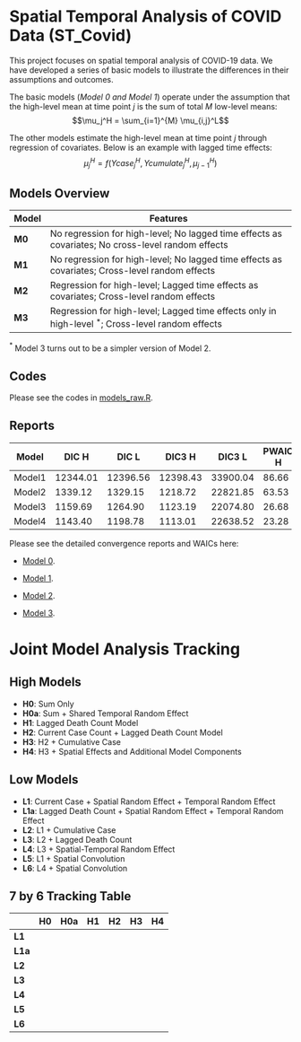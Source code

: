 # Spatial Temporal Analysis of COVID Data (ST_Covid)

This project focuses on spatial temporal analysis of COVID-19 data. We have developed a series of basic models to illustrate the differences in their assumptions and outcomes. 

The basic models (*Model 0 and Model 1*) operate under the assumption that the high-level mean at time point $j$ is the sum of total $M$ low-level means: 
$$\mu_j^H = \sum_{i=1}^{M} \mu_{i,j}^L$$

The other models estimate the high-level mean at time point $j$ through regression of covariates. Below is an example with lagged time effects: 
$$\mu_j^H = f(Ycase_{j}^H, Ycumulate_{j}^H, \mu_{j-1}^H)$$

## Models Overview

| Model | Features |
| ------------ | ------------ |
| **M0** | No regression for high-level; No lagged time effects as covariates; No cross-level random effects |
| **M1** | No regression for high-level; No lagged time effects as covariates; Cross-level random effects |
| **M2** | Regression for high-level; Lagged time effects as covariates; Cross-level random effects | 
| **M3** | Regression for high-level; Lagged time effects only in high-level ${}^*$; Cross-level random effects | 

${}^*$ Model 3 turns out to be a simpler version of Model 2.

## Codes

Please see the codes in [models_raw.R](https://github.com/Sijianf/ST_Covid/blob/main/codes/models_raw.R).

## Reports

| Model  | DIC H    | DIC L    | DIC3 H    | DIC3 L    | PWAIC H  | PWAIC L  | WAIC H    | WAIC L    |
|--------|----------|----------|-----------|-----------|----------|----------|-----------|-----------|
| Model1 | 12344.01 | 12396.56 | 12398.43  | 33900.04  | 86.66    | 161.99   | 12060.53  | 33256.55  |
| Model2 | 1339.12  | 1329.15  | 1218.72   | 22821.85  | 63.53    | 195.22   | 1004.57   | 22052.96  |
| Model3 | 1159.69  | 1264.90  | 1123.19   | 22074.80  | 26.68    | 189.18   | 1030.16   | 21330.70  |
| Model4 | 1143.40  | 1198.78  | 1113.01   | 22638.52  | 23.28    | 203.92   | 1031.58   | 21836.52  |

Please see the detailed convergence reports and WAICs here: 

- [Model 0](https://sijianf.github.io/ST_Covid/pages/Report_July_m0.html).

- [Model 1](https://sijianf.github.io/ST_Covid/pages/Report_July_m1.html).

- [Model 2](https://sijianf.github.io/ST_Covid/pages/Report_July_m2.html).

- [Model 3](https://sijianf.github.io/ST_Covid/pages/Report_July_m3.html).


# Joint Model Analysis Tracking

## High Models
- **H0**: Sum Only
- **H0a**: Sum + Shared Temporal Random Effect
- **H1**: Lagged Death Count Model
- **H2**: Current Case Count + Lagged Death Count Model
- **H3**: H2 + Cumulative Case
- **H4**: H3 + Spatial Effects and Additional Model Components

## Low Models
- **L1**: Current Case + Spatial Random Effect + Temporal Random Effect
- **L1a**: Lagged Death Count + Spatial Random Effect + Temporal Random Effect
- **L2**: L1 + Cumulative Case
- **L3**: L2 + Lagged Death Count
- **L4**: L3 + Spatial-Temporal Random Effect
- **L5**: L1 + Spatial Convolution
- **L6**: L4 + Spatial Convolution

## 7 by 6 Tracking Table

|         | **H0** | **H0a** | **H1** | **H2** | **H3** | **H4** |
|---------|--------|---------|--------|--------|--------|--------|
| **L1**  |        |         |        |        |        |        |
| **L1a** |        |         |        |        |        |        |
| **L2**  |        |         |        |        |        |        |
| **L3**  |        |         |        |        |        |        |
| **L4**  |        |         |        |        |        |        |
| **L5**  |        |         |        |        |        |        |
| **L6**  |        |         |        |        |        |        |

